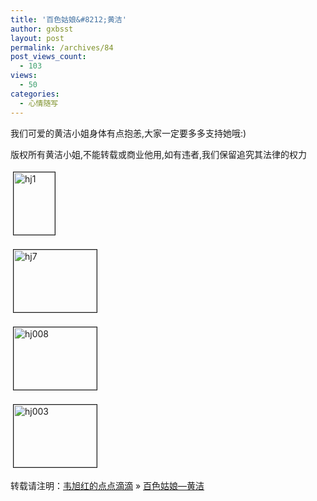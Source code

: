 ```yaml
---
title: '百色姑娘&#8212;黄洁'
author: gxbsst
layout: post
permalink: /archives/84
post_views_count:
  - 103
views:
  - 50
categories:
  - 心情随写
---
```

我们可爱的黄洁小姐身体有点抱恙,大家一定要多多支持她哦:)

版权所有黄洁小姐,不能转载或商业他用,如有违者,我们保留追究其法律的权力

<a href="http://www.weixuhong.com/content/uploads/2008/04/hj1.jpg" onclick="window.open('http://www.weixuhong.com/content/uploads/2008/04/hj1.jpg','popup','width=398,height=600,scrollbars=no,resizable=yes,toolbar=no,directories=no,location=no,menubar=no,status=yes,left=0,top=0');return false"><img src="http://www.weixuhong.com/content/uploads/2008/04/hj1-tm.jpg" height="100" width="66" border="1" hspace="4" vspace="4" alt="hj1" title="hj1" /></a>

<a href="http://www.weixuhong.com/content/uploads/2008/04/hj7.jpg" onclick="window.open('http://www.weixuhong.com/content/uploads/2008/04/hj7.jpg','popup','width=320,height=240,scrollbars=no,resizable=yes,toolbar=no,directories=no,location=no,menubar=no,status=yes,left=0,top=0');return false"><img src="http://www.weixuhong.com/content/uploads/2008/04/hj7-tm.jpg" height="100" width="133" border="1" hspace="4" vspace="4" alt="hj7" title="hj7" /></a>

<a href="http://www.weixuhong.com/content/uploads/2008/04/hj008.jpg" onclick="window.open('http://www.weixuhong.com/content/uploads/2008/04/hj008.jpg','popup','width=320,height=240,scrollbars=no,resizable=yes,toolbar=no,directories=no,location=no,menubar=no,status=yes,left=0,top=0');return false"><img src="http://www.weixuhong.com/content/uploads/2008/04/hj008-tm.jpg" height="100" width="133" border="1" hspace="4" vspace="4" alt="hj008" title="hj008" /></a>

<a href="http://www.weixuhong.com/content/uploads/2008/04/hj003.jpg" onclick="window.open('http://www.weixuhong.com/content/uploads/2008/04/hj003.jpg','popup','width=320,height=240,scrollbars=no,resizable=yes,toolbar=no,directories=no,location=no,menubar=no,status=yes,left=0,top=0');return false"><img src="http://www.weixuhong.com/content/uploads/2008/04/hj003-tm.jpg" height="100" width="133" border="1" hspace="4" vspace="4" alt="hj003" title="hj003" /></a>

转载请注明：[韦旭红的点点滴滴][1] &raquo; [百色姑娘&#8212;黄洁][2]

 [1]: http://www.weixuhong.com
 [2]: http://www.weixuhong.com/archives/84